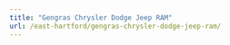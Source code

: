 ```yaml
---
title: "Gengras Chrysler Dodge Jeep RAM"
url: /east-hartford/gengras-chrysler-dodge-jeep-ram/
---
```

